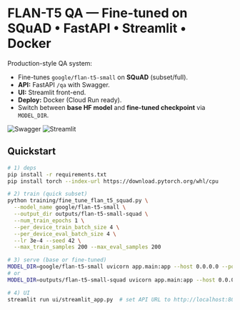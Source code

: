 # FLAN-T5 QA — Fine-tuned on SQuAD • FastAPI • Streamlit • Docker

Production-style QA system:
- Fine-tunes `google/flan-t5-small` on **SQuAD** (subset/full).
- **API:** FastAPI `/qa` with Swagger.
- **UI:** Streamlit front-end.
- **Deploy:** Docker (Cloud Run ready).
- Switch between **base HF model** and **fine-tuned checkpoint** via `MODEL_DIR`.

![Swagger](docs/swagger.png)
![Streamlit](docs/streamlit.png)

## Quickstart

```bash
# 1) deps
pip install -r requirements.txt
pip install torch --index-url https://download.pytorch.org/whl/cpu

# 2) train (quick subset)
python training/fine_tune_flan_t5_squad.py \
  --model_name google/flan-t5-small \
  --output_dir outputs/flan-t5-small-squad \
  --num_train_epochs 1 \
  --per_device_train_batch_size 4 \
  --per_device_eval_batch_size 4 \
  --lr 3e-4 --seed 42 \
  --max_train_samples 200 --max_eval_samples 200

# 3) serve (base or fine-tuned)
MODEL_DIR=google/flan-t5-small uvicorn app.main:app --host 0.0.0.0 --port 8000 --reload
# or
MODEL_DIR=outputs/flan-t5-small-squad uvicorn app.main:app --host 0.0.0.0 --port 8000 --reload

# 4) UI
streamlit run ui/streamlit_app.py  # set API URL to http://localhost:8000/qa
